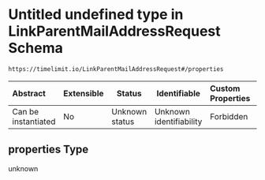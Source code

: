 # Untitled undefined type in LinkParentMailAddressRequest Schema

```txt
https://timelimit.io/LinkParentMailAddressRequest#/properties
```

| Abstract            | Extensible | Status         | Identifiable            | Custom Properties | Additional Properties | Access Restrictions | Defined In                                                                                                    |
| :------------------ | ---------- | -------------- | ----------------------- | :---------------- | --------------------- | ------------------- | ------------------------------------------------------------------------------------------------------------- |
| Can be instantiated | No         | Unknown status | Unknown identifiability | Forbidden         | Allowed               | none                | [LinkParentMailAddressRequest.schema.json\*](LinkParentMailAddressRequest.schema.json "open original schema") |

## properties Type

unknown
